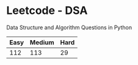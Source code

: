 # Leetcode - DSA

Data Structure and Algorithm Questions in Python

| Easy   |  Medium  | Hard |
|--------|----------|------|
|   112  |    113   |  29  |
